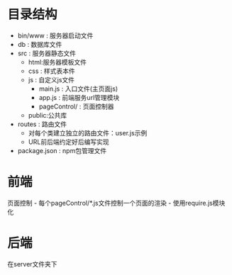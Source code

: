 # 目录结构
- bin/www : 服务器启动文件
- db : 数据库文件
- src : 服务器静态文件
    - html:服务器模板文件
    - css : 样式表本件
    - js : 自定义js文件
        * main.js : 入口文件(主页面js)
        * app.js : 前端服务url管理模块
        * pageControl/ : 页面控制器
    - public:公共库
- routes : 路由文件
    - 对每个类建立独立的路由文件：user.js示例
    - URL前后端约定好后编写实现
- package.json : npm包管理文件
# 前端
 页面控制
	- 每个pageControl/*.js文件控制一个页面的渲染
	- 使用require.js模块化
# 后端
在server文件夹下
